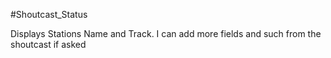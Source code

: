 #Shoutcast_Status

Displays Stations Name and Track. I can add more fields and such from the shoutcast if asked